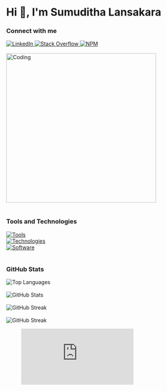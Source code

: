 <div align="left">
  <h1>Hi 👋, I'm Sumuditha Lansakara</h1>
</div>

<div align="left">
  <h3>Connect with me </h3>
  <a href="https://www.linkedin.com/in/sumuditha-lansakara/" target="_blank">
    <img src="https://skillicons.dev/icons?i=linkedin&theme=dark" alt="LinkedIn" />
  </a>
  <a href="https://stackoverflow.com/users/21833157/sumuditha-lansakara" target="_blank">
    <img src="https://skillicons.dev/icons?i=stackoverflow&theme=dark" alt="Stack Overflow" />
  </a>
  <a href="https://www.npmjs.com/~laxnz" target="_blank">
    <img src="https://skillicons.dev/icons?i=npm&theme=dark" alt="NPM" />
  </a>
</div>

<br>

<div align="left">
  <img alt="Coding" width="400" src="https://media.tenor.com/w0v-KYiUNXoAAAAd/family-guy-peter-griffin.gif" />
</div>

<br>

<div align="left">
  <h3>Tools and Technologies</h3>
  <div>
    <a href="https://skillicons.dev">
      <img src="https://skillicons.dev/icons?i=aws,git,github,postman,npm,vscode&theme=dark" alt="Tools" />
    </a>
  </div>
  <div>
    <a href="https://skillicons.dev">
      <img src="https://skillicons.dev/icons?i=html,css,js,bootstrap,tailwind,react,nodejs,mongodb,firebase,flutter,laravel,sqlite,postgres&theme=dark" alt="Technologies" />
    </a>
  </div>
  <div>
    <a href="https://skillicons.dev">
      <img src="https://skillicons.dev/icons?i=discord,figma&theme=dark" alt="Software" />
    </a>
  </div>
</div>

<br>

<div align="left">
  <h3>GitHub Stats</h3>
  <img src="https://github-readme-stats.vercel.app/api/top-langs?username=laxnz&show_icons=true&theme=dark&locale=en&layout=compact" alt="Top Languages" />
</div>

<br>

<div align="left">
  <img src="https://github-readme-stats.vercel.app/api?username=laxnz&show_icons=true&theme=dark&cache_seconds=1800&locale=en" alt="GitHub Stats" />
</div>

<br>

<div align="left">
  <img src="https://github-readme-streak-stats.herokuapp.com/?user=laxnz&theme=dark" alt="GitHub Streak" />
</div>

<br>

<div align="left">
  <img src="https://github-readme-stats.vercel.app/api/wakatime?username=laxnz&theme=dark" alt="GitHub Streak" />
</div>

<figure><embed src="https://wakatime.com/share/@LaXnZ/45d91da5-4c2b-40bd-a6ee-a1fef38b8011.svg"></embed></figure>
